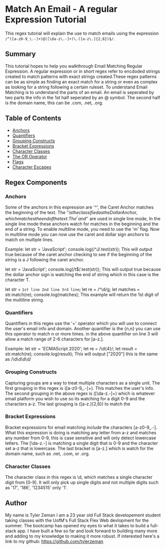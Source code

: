 # Match An Email - A regular Expression Tutorial

This regex tutorial will explain the use to match emails using the expression `/^([a-z0-9_\.-]+)@([\da-z\.-]+)\.([a-z\.]{2,6})$/`. 

## Summary

This tutorial hopes to help you walkthrough Email Matching Regular Expression. A regular expression or in short regex refer to encdoded strings created to match patterns with exact strings created.These regex patterns can be as simple as finding an exact match for a string or even as complex as looking for a string following a certain ruleset. To understand Email Matching is to understand the parts of an email. An email is seperated by two parts the info in the 1st half seperated by an @ symbol. The second half is the domain name, this can be .com, .net, .org. 

## Table of Contents

- [Anchors](#anchors)
- [Quantifiers](#quantifiers)
- [Grouping Constructs](#grouping-constructs)
- [Bracket Expressions](#bracket-expressions)
- [Character Classes](#character-classes)
- [The OR Operator](#the-or-operator)
- [Flags](#flags)
- [Character Escapes](#character-escapes)

## Regex Components

### Anchors

Some of the anchors in this expression are '^', the Caret Anchor matches the beginning of the text. The '$' is the classified as the Dollar Anchor, which matches the end of the text. The '^' and '$' are used in single line mode, In the single line mode these anchors watch for matches in the beginning and the end of a string. To enable multiline mode, you need to use the 'm' flag. Now in multiline mode you can now use the caret and dollar sign anchors to match on multiple lines.

Example:
let str = 'JavaScript';
console.log(/^J/.test(str));
This will output true because of the caret anchor checking to see if the beginning of the string is a J following the caret anchor.

let str = 'JavaScript';
console.log(/t$/.test(str));
This will output true because the dollar anchor sign is watching the end of string which in this case is the character T.

let str = `1st line
2nd line
3rd line`;
let re = /^\d/g;
let matches = str.match(re);
console.log(matches);
This example will return the 1st digit of the multiline string.
### Quantifiers
Quantifiers in this regex use the '+' operator which you will use to connect the user's email info and domain. Another quantifier is the {n,n} you can use this operator to match n or more times. in the above quantifier on line 3 will allow a match range of 2-6 characters for [a-z\.].

Example:
let str = 'ECMAScript 2020';
let re = /\d{4}/;
let result = str.match(re);
console.log(result);
This will output ["2020"] this is the same as /\d\d\d\d/
### Grouping Constructs
Capturing groups are a way to treat multiple characters as a single unit. The first grouping in this regex is ([a-z0-9_\.-]+). This matches the user's info. The second grouping in the above regex is ([\da-z\.-]+) which is whatever email platform you wish to use so its watching for a digit 0-9 and the characters a-z. The last grouping is ([a-z\.]{2,6}) to match the 
### Bracket Expressions
Bracket expressions for email matching include the characters [a-z0-9_\.-]. What this expression is doing is matching any letter from a-z and matches any number from 0-9, this is case sensitive and will only detect lowercase letters. The [\da-z\.-] is matching a single digit that is 0-9 and the character set a-z that is lowercase. The last bracket is [a-z\.] which is watch for the domain name, such as .net, .com, or .org.
### Character Classes
The character class in this regex is \d, which matches a single character digit from [0-9]. It will only pick up single digits and not multiple digits such as '17', '186', '1234515' only '1'.
## Author
My name is Tyler Zeman I am a 23 year old Full Stack developement student taking classes with the UofM's Full Stack Flex Web devlopment for the summer. The bootcamp has opened my eyes to what it takes to build a full-stack app. I have built a few so far and look forward to building many more and adding to my knowledge to making it more robust. If interested here's a link to my github: https://github.com/tylerzeman